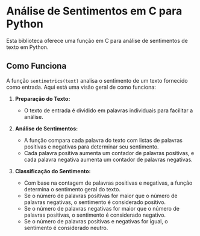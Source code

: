 # Análise de Sentimentos em C para Python

Esta biblioteca oferece uma função em C para análise de sentimentos de texto em Python.

## Como Funciona

A função `sentimetrics(text)` analisa o sentimento de um texto fornecido como entrada. Aqui está uma visão geral de como funciona:

1. **Preparação do Texto:**
   - O texto de entrada é dividido em palavras individuais para facilitar a análise.

2. **Análise de Sentimentos:**
   - A função compara cada palavra do texto com listas de palavras positivas e negativas para determinar seu sentimento.
   - Cada palavra positiva aumenta um contador de palavras positivas, e cada palavra negativa aumenta um contador de palavras negativas.

3. **Classificação do Sentimento:**
   - Com base na contagem de palavras positivas e negativas, a função determina o sentimento geral do texto.
   - Se o número de palavras positivas for maior que o número de palavras negativas, o sentimento é considerado positivo.
   - Se o número de palavras negativas for maior que o número de palavras positivas, o sentimento é considerado negativo.
   - Se o número de palavras positivas e negativas for igual, o sentimento é considerado neutro.

